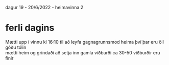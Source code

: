 dagur 19 - 20/6/2022 - heimavinna 2

# ferli dagins
Mætti upp í vinnu kl 16:10 til að leyfa gagnagrunnsmod heima því þar eru öll góðu tólin  
mætti heim og grindaði að setja inn gamla viðburði ca 30-50 viðburðir eru fínir